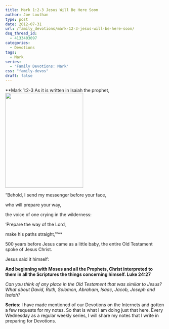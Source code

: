 ```yaml
---
title: Mark 1:2-3 Jesus Will Be Here Soon
author: Joe Louthan
type: post
date: 2012-07-31
url: /family_devotions/mark-12-3-jesus-will-be-here-soon/
dsq_thread_id:
  - 4133403097
categories:
  - Devotions
tags:
  - Mark
series:
  - 'Family Devotions: Mark'
css: "family-devos"
draft: false
---
```

**Mark 1:2-3 As it is written in Isaiah the prophet,[<img class="alignright size-medium wp-image-162" title="jesus_face_shroud" alt="" src="https://i1.wp.com/theologic.us/wp-content/uploads/2012/07/jesus_face_shroud.jpeg?resize=246%2C300" width="246" height="300" srcset="https://i1.wp.com/theologic.us/wp-content/uploads/2012/07/jesus_face_shroud.jpeg?resize=246%2C300 246w, https://i1.wp.com/theologic.us/wp-content/uploads/2012/07/jesus_face_shroud.jpeg?w=369 369w" sizes="(max-width: 246px) 100vw, 246px" data-recalc-dims="1" />][1]
  
“Behold, I send my messenger before your face,
  
who will prepare your way,
  
the voice of one crying in the wilderness:
  
‘Prepare the way of the Lord,
  
make his paths straight,’”**

500 years before Jesus came as a little baby, the entire Old Testament spoke of Jesus Christ.

Jesus said it himself:

**And beginning with Moses and all the Prophets, Christ interpreted to them in all the Scriptures the things concerning himself. Luke 24:27**

_Can you think of any place in the Old Testament that was similar to Jesus? What about David, Ruth, Solomon, Abraham, Isaac, Jacob, Joseph and Isaiah?_

**Series**: I have made mentioned of our Devotions on the Internets and gotten a few requests for my notes. So that is what I am doing just that here. Every Wednesday as a regular weekly series, I will share my notes that I write in preparing for Devotions.

 [1]: https://i1.wp.com/theologic.us/wp-content/uploads/2012/07/jesus_face_shroud.jpeg